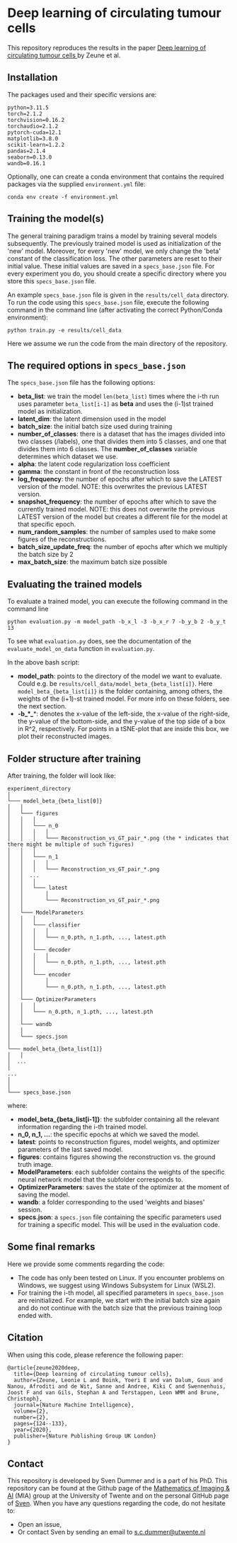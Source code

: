# Deep learning of circulating tumour cells

This repository reproduces the results in the paper <ins> [Deep learning of circulating tumour cells](https://www.nature.com/articles/s42256-020-0153-x) </ins>
by Zeune et al.

## Installation
The packages used and their specific versions are:
```
python=3.11.5
torch=2.1.2
torchvision=0.16.2
torchaudio=2.1.2
pytorch-cuda=12.1
matplotlib=3.8.0
scikit-learn=1.2.2
pandas=2.1.4
seaborn=0.13.0
wandb=0.16.1
```
Optionally, one can create a conda environment that contains the required packages via the supplied `environment.yml` file:
```
conda env create -f environment.yml
```

## Training the model(s) 
The general training paradigm trains a model by training several models subsequently. The previously trained model is used as initialization of the 'new' model. Moreover, for every 'new' model, we only change the 'beta' constant of the classification loss. The other parameters are reset to their initial value. These initial values are saved in a `specs_base.json` file. For every experiment you do, you should create a specific directory where you store this `specs_base.json` file. 

An example `specs_base.json` file is given in the `results/cell_data` directory. To run the code using this `specs_base.json` file, execute the following command in the command line (after activating the correct Python/Conda environment):
```
python train.py -e results/cell_data
```
Here we assume we run the code from the main directory of the repository. 

## The required options in `specs_base.json`
The `specs_base.json` file has the following options:
- **beta_list**: we train the model ``len(beta_list)`` times where the i-th run uses parameter `beta_list[i-1]` as **beta** and uses the (i-1)st trained model as initialization. 
- **latent_dim**: the latent dimension used in the model
- **batch_size**: the initial batch size used during training
- **number_of_classes**: there is a dataset that has the images divided into two classes (/labels), one that divides them into 5 classes, and one that divides them into 6 classes. The **number_of_classes** variable determines which dataset we use.
- **alpha**: the latent code regularization loss coefficient
- **gamma**: the constant in front of the reconstruction loss
- **log_frequency**: the number of epochs after which to save the LATEST version of the model. NOTE: this overwrites the previous LATEST version.
- **snapshot_frequency**: the number of epochs after which to save the currently trained model. NOTE: this does not overwrite the previous LATEST version of the model but creates a different file for the model at that specific epoch.
- **num_random_samples**: the number of samples used to make some figures of the reconstructions.
- **batch_size_update_freq**: the number of epochs after which we multiply the batch size by 2
- **max_batch_size**: the maximum batch size possible

## Evaluating the trained models

To evaluate a trained model, you can execute the following command in the command line

```
python evaluation.py -m model_path -b_x_l -3 -b_x_r 7 -b_y_b 2 -b_y_t 13
```
To see what `evaluation.py` does, see the documentation of the `evaluate_model_on_data` function in `evaluation.py`.

In the above bash script:
- **model_path**: points to the directory of the model we want to evaluate. Could e.g. be `results/cell_data/model_beta_{beta_list[i]}`. Here `model_beta_{beta_list[i]}` is the folder containing, among others, the weights of the (i+1)-st trained model. For more info on these folders, see the next section.  
- **-b_\*_***: denotes the x-value of the left-side, the x-value of the right-side, the y-value of the bottom-side, and the y-value of the top side of a box in R^2, respectively. For points in a tSNE-plot that are inside this box, we plot their reconstructed images.

## Folder structure after training
After training, the folder will look like:

```
experiment_directory
│
└─── model_beta_{beta_list[0]}
│   │
│   └─── figures
│   │   │
│   │   └─── n_0
│   │   │   │
│   │   │   └─── Reconstruction_vs_GT_pair_*.png (the * indicates that there might be multiple of such figures)
│   │   │
│   │   └─── n_1
│   │   │   │
│   │   │   └─── Reconstruction_vs_GT_pair_*.png
│   │  ...
│   │   │
│   │   └─── latest     
│   │       │
│   │       └─── Reconstruction_vs_GT_pair_*.png      
│   │
│   └─── ModelParameters
│   │   │   
│   │   └─── classifier
│   │   │   │
│   │   │   └─── n_0.pth, n_1.pth, ..., latest.pth
│   │   │
│   │   └─── decoder
│   │   │   │
│   │   │   └─── n_0.pth, n_1.pth, ..., latest.pth
│   │   │
│   │   └─── encoder     
│   │       │
│   │       └─── n_0.pth, n_1.pth, ..., latest.pth   
│   │
│   └─── OptimizerParameters
│   │   │   
│   │   └─── n_0.pth, n_1.pth, ..., latest.pth
│   │
│   └─── wandb
│   │
│   └─── specs.json
│
└─── model_beta_{beta_list[1]}
│   │
│  ...
│
...
│
│
└─── specs_base.json
```
where:
- **model_beta_{beta_list[i-1]}**: the subfolder containing all the relevant information regarding the i-th trained model.
- **n_0, n_1, ...**: the specific epochs at which we saved the model.
- **latest**: points to reconstruction figures, model weights, and optimizer parameters of the last saved model.
- **figures**: contains figures showing the reconstruction vs. the ground truth image.
- **ModelParameters**: each subfolder contains the weights of the specific neural network model that the subfolder corresponds to.
- **OptimizerParameters**: saves the state of the optimizer at the moment of saving the model.
- **wandb**: a folder corresponding to the used 'weights and biases' session.
- **specs.json**: a `specs.json` file containing the specific parameters used for training a specific model. This will be used in the evaluation code.

## Some final remarks
Here we provide some comments regarding the code:
- The code has only been tested on Linux. If you encounter problems on Windows, we suggest using Windows Subsystem for Linux (WSL2). 
- For training the i-th model, all specified parameters in `specs_base.json` are reinitialized. For example, we start with the initial batch size again and do not continue with the batch size that the previous training loop ended with.

## Citation
When using this code, please reference the following paper:
```
@article{zeune2020deep,
  title={Deep learning of circulating tumour cells},
  author={Zeune, Leonie L and Boink, Yoeri E and van Dalum, Guus and Nanou, Afroditi and de Wit, Sanne and Andree, Kiki C and Swennenhuis, Joost F and van Gils, Stephan A and Terstappen, Leon WMM and Brune, Christoph},
  journal={Nature Machine Intelligence},
  volume={2},
  number={2},
  pages={124--133},
  year={2020},
  publisher={Nature Publishing Group UK London}
}
```

## Contact
This repository is developed by Sven Dummer and is a part of his PhD. This repository can be found at the Github page of the 
[Mathematics of Imaging & AI](https://github.com/MIAGroupUT/DL-Circ-Tumour-Cells) (MIA) group at the University of Twente and 
on the personal GitHub page of [Sven](https://github.com/SCdummer/DL-Circ-Tumour-Cells).
When you have any questions regarding the code, do not hesitate to:
- Open an issue,
- Or contact Sven by sending an email to [s.c.dummer@utwente.nl](mailto:s.c.dummer@utwente.nl)

